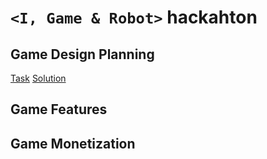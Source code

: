 #  `<I, Game & Robot>` hackahton

## Game Design Planning

[Task](https://gitcoin.co/issue/29356)
[Solution](https://github.com/agwisniewska/i-game-robot/blob/main/%5BDESIGN%20PLANNING%5D%20AI%20-Land%20Battle.pdf)

## Game Features

## Game Monetization

